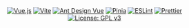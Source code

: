 <div align="center">
<!-- 技术栈和工具徽章 -->
<a href="https://vuejs.org/"><img src="https://img.shields.io/badge/Vue.js-3.5.13-4FC08D?logo=vue.js" alt="Vue.js"></a> 
<a href="https://vitejs.dev/"><img src="https://img.shields.io/badge/Vite-6.0.12-646CFF?logo=vite" alt="Vite"></a> 
<a href="https://antdv.com/"><img src="https://img.shields.io/badge/Ant%20Design%20Vue-4.2.6-1890FF?logo=ant-design" alt="Ant Design Vue"></a> 
<a href="https://pinia.vuejs.org/"><img src="https://img.shields.io/badge/Pinia-2.3.0-FFDA68?logo=pinia" alt="Pinia"></a> 
<a href="https://eslint.org/"><img src="https://img.shields.io/badge/ESLint-9.14.0-4B32C3?logo=eslint" alt="ESLint"></a> 
<a href="https://prettier.io/"><img src="https://img.shields.io/badge/Prettier-3.3.3-F7B93E?logo=prettier" alt="Prettier"></a> 
<a href="https://www.gnu.org/licenses/gpl-3.0"><img src="https://img.shields.io/badge/License-GPL%20v3-blue.svg" alt="License: GPL v3"></a> 
</div>
